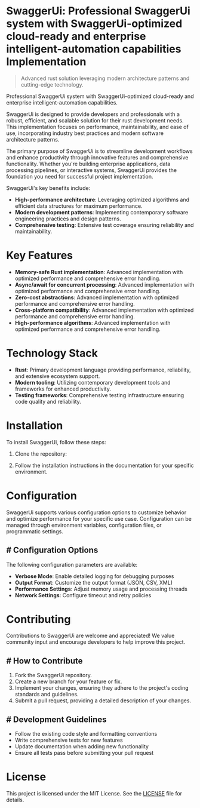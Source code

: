 <!-- fallback_SwaggerUi_20250807021830_70867 -->

# SwaggerUi: Professional SwaggerUi system with SwaggerUi-optimized cloud-ready and enterprise intelligent-automation capabilities Implementation
> Advanced rust solution leveraging modern architecture patterns and cutting-edge technology.

Professional SwaggerUi system with SwaggerUi-optimized cloud-ready and enterprise intelligent-automation capabilities.

SwaggerUi is designed to provide developers and professionals with a robust, efficient, and scalable solution for their rust development needs. This implementation focuses on performance, maintainability, and ease of use, incorporating industry best practices and modern software architecture patterns.

The primary purpose of SwaggerUi is to streamline development workflows and enhance productivity through innovative features and comprehensive functionality. Whether you're building enterprise applications, data processing pipelines, or interactive systems, SwaggerUi provides the foundation you need for successful project implementation.

SwaggerUi's key benefits include:

* **High-performance architecture**: Leveraging optimized algorithms and efficient data structures for maximum performance.
* **Modern development patterns**: Implementing contemporary software engineering practices and design patterns.
* **Comprehensive testing**: Extensive test coverage ensuring reliability and maintainability.

# Key Features

* **Memory-safe Rust implementation**: Advanced implementation with optimized performance and comprehensive error handling.
* **Async/await for concurrent processing**: Advanced implementation with optimized performance and comprehensive error handling.
* **Zero-cost abstractions**: Advanced implementation with optimized performance and comprehensive error handling.
* **Cross-platform compatibility**: Advanced implementation with optimized performance and comprehensive error handling.
* **High-performance algorithms**: Advanced implementation with optimized performance and comprehensive error handling.

# Technology Stack

* **Rust**: Primary development language providing performance, reliability, and extensive ecosystem support.
* **Modern tooling**: Utilizing contemporary development tools and frameworks for enhanced productivity.
* **Testing frameworks**: Comprehensive testing infrastructure ensuring code quality and reliability.

# Installation

To install SwaggerUi, follow these steps:

1. Clone the repository:


2. Follow the installation instructions in the documentation for your specific environment.

# Configuration

SwaggerUi supports various configuration options to customize behavior and optimize performance for your specific use case. Configuration can be managed through environment variables, configuration files, or programmatic settings.

## # Configuration Options

The following configuration parameters are available:

* **Verbose Mode**: Enable detailed logging for debugging purposes
* **Output Format**: Customize the output format (JSON, CSV, XML)
* **Performance Settings**: Adjust memory usage and processing threads
* **Network Settings**: Configure timeout and retry policies

# Contributing

Contributions to SwaggerUi are welcome and appreciated! We value community input and encourage developers to help improve this project.

## # How to Contribute

1. Fork the SwaggerUi repository.
2. Create a new branch for your feature or fix.
3. Implement your changes, ensuring they adhere to the project's coding standards and guidelines.
4. Submit a pull request, providing a detailed description of your changes.

## # Development Guidelines

* Follow the existing code style and formatting conventions
* Write comprehensive tests for new features
* Update documentation when adding new functionality
* Ensure all tests pass before submitting your pull request

# License

This project is licensed under the MIT License. See the [LICENSE](https://github.com/sandibrrm/SwaggerUi/blob/main/LICENSE) file for details.
